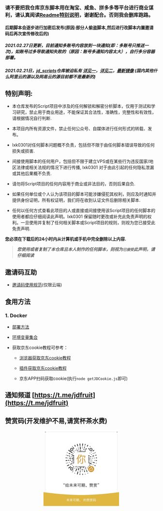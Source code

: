 ### 请不要把我仓库京东脚本用在淘宝、咸鱼、拼多多等平台进行商业谋利，请认真阅读[Readme特别说明](https://gitee.com/lxk0301/jd_docker/blob/master/README.md#特别说明)，谢谢配合。否则我会删库跑路。
#### 后期脚本会逐步进行加密后发布(原因:部分人偷盗脚本,然后进行改脚本内置邀请码后再次宣传修改后的)
##### 2021.02.27日更新，目前通知多账号内容放到一块通知(即：多账号只推送一次)，如账号过多导致通知失败的（原因：账号多通知内容太大），自行多分容器部署。
##### 2021.02.21日，[jd_scripts](https://gitee.com/lxk0301/jd_scripts)仓库被迫私有 [详见一](./icon/photo.png)，[详见二](./icon/photo.jpeg)，[最新镜像](https://hub.docker.com/r/lxk0301/jd_scripts) (国内其他什么阿里云的源以及网易云的源目前都不是最新的)

## 特别声明: 

* 本仓库发布的Script项目中涉及的任何解锁和解密分析脚本，仅用于测试和学习研究，禁止用于商业用途，不能保证其合法性，准确性，完整性和有效性，请根据情况自行判断.

* 本项目内所有资源文件，禁止任何公众号、自媒体进行任何形式的转载、发布。

* lxk0301对任何脚本问题概不负责，包括但不限于由任何脚本错误导致的任何损失或损害.

* 间接使用脚本的任何用户，包括但不限于建立VPS或在某些行为违反国家/地区法律或相关法规的情况下进行传播, lxk0301 对于由此引起的任何隐私泄漏或其他后果概不负责.

* 请勿将Script项目的任何内容用于商业或非法目的，否则后果自负.

* 如果任何单位或个人认为该项目的脚本可能涉嫌侵犯其权利，则应及时通知并提供身份证明，所有权证明，我们将在收到认证文件后删除相关脚本.

* 任何以任何方式查看此项目的人或直接或间接使用该Script项目的任何脚本的使用者都应仔细阅读此声明。lxk0301 保留随时更改或补充此免责声明的权利。一旦使用并复制了任何相关脚本或Script项目的规则，则视为您已接受此免责声明.

 **您必须在下载后的24小时内从计算机或手机中完全删除以上内容.**  </br>
> ***您使用或者复制了本仓库且本人制作的任何脚本，则视为`已接受`此声明，请仔细阅读*** 


## 邀请码互助


- [邀请码使用规范](githubAction.md#互助码类环境变量)(仅限云端)

## 食用方法

### 1. Docker

- [部署方法](./docker/Readme.md)

- [环境变量集合](./githubAction.md)
 
- 获取京东cookie教程可参考：
  
  + [浏览器获取京东cookie教程](./backUp/GetJdCookie.md)
    
  + [插件获取京东cookie教程](./backUp/GetJdCookie2.md)
    
  + 京东APP扫码获取cookie(执行`node getJDCookie.js`即可)

## 通知频道 [https://t.me/jdfruit](https://t.me/jdfruit)

## 赞赏码(开发维护不易,请赏杯茶水费)

<div align=center><img width="250" height="250" src="./icon/thanks.jpg"/></div>
